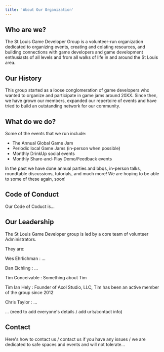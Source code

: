 ```yaml
---
title: 'About Our Organization'
---
```

## Who are we?

The St Louis Game Developer Group is a volunteer-run organization dedicated to organizing events, creating and colating resources, and building connections with game developers and game development enthusiasts of all levels and from all walks of life in and around the St Louis area.

## Our History

This group started as a loose conglomeration of game developers who wanted to organize and participate in game jams around 20XX. Since then, we have grown our members, expanded our repertoire of events and have tried to build an outstanding network for our community.

## What do we do?

Some of the events that we run include:

* The Annual Global Game Jam
* Periodic local Game Jams (in-person when possible)
* Monthly DrinkUp social events
* Monthly Share-and-Play Demo/Feedback events

In the past we have done annual parties and bbqs, in-person talks, roundtable discussions, tutorials, and much more! We are hoping to be able to some of these again, soon!

## Code of Conduct

Our Code of Coduct is...

## Our Leadership

The St Louis Game Developer group is led by a core team of volunteer Administrators. 

They are:

Wes Ehrlichman
:   ...

Dan Eichling
: ...

Tim Conceivable
:   Something about Tim

Tim Ian Hely
:   Founder of Axol Studio, LLC, Tim has been an active member of the group since 2012

Chris Taylor
:   ...

... (need to add everyone's details / add urls/contact info)

## Contact

Here's how to contact us / contact us if you have any issues / we are dedicated to safe spaces and events and will not tolerate...
